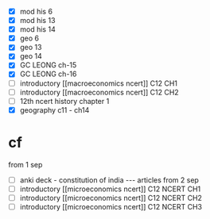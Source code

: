 - [x] mod his 6
- [x] mod his 13
- [x] mod his 14
- [x] geo 6
- [x] geo 13
- [x] geo 14
- [x] GC LEONG ch-15
- [x] GC LEONG ch-16
- [ ] introductory [[macroeconomics ncert]] C12 CH1
- [ ] introductory [[macroeconomics ncert]] C12 CH2
- [ ] 12th ncert history chapter 1
- [x] geography c11 - ch14

# cf
from 1 sep
- [ ] anki deck - constitution of india --- articles
from 2 sep
- [ ] introductory [[microeconomics ncert]] C12 NCERT CH1
- [ ] introductory [[microeconomics ncert]] C12 NCERT CH2
- [ ] introductory [[microeconomics ncert]] C12 NCERT CH3